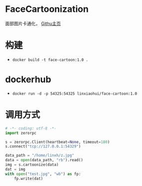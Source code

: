 # FaceCartoonization

面部图片卡通化， [Githu主页](https://github.com/SystemErrorWang/FacialCartoonization)

# 构建
   * `docker build -t face-cartoon:1.0 .`

# dockerhub
   * `docker run -d -p 54325:54325 linxiaohui/face-cartoon:1.0`


# 调用方式
```python
# -*- coding: utf-8 -*-
import zerorpc

s = zerorpc.Client(heartbeat=None, timeout=180)
s.connect("tcp://127.0.0.1:54329")

data_path = "/home/linxh/z.jpg"
data = open(data_path, "rb").read()
img = s.cartoonize(data)
dat = img
with open("test.jpg", "wb") as fp:
    fp.write(dat)
```
